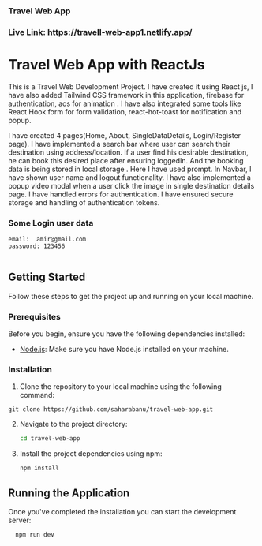 ### Travel Web App 

### Live Link: https://travell-web-app1.netlify.app/

# Travel Web App with ReactJs
This is a Travel Web Development Project. I have created it using React js, I have also added Tailwind CSS framework in this application, firebase for authentication, aos for animation . I have also integrated some tools like React Hook form for form validation, react-hot-toast for notification and popup.

I have created 4 pages(Home, About, SingleDataDetails, Login/Register page).   I have implemented a search bar where user can search their destination using address/location. If a user find his desirable destination, he can book this desired place after ensuring loggedIn. And the booking data is being stored in local storage .  Here I have used prompt. In Navbar, I have shown user name and logout functionality. I have also implemented a popup video modal when a user click the image in single destination details page. I have handled  errors for authentication. I have ensured secure storage and handling of authentication tokens.


### Some Login user data
```
email:  amir@gmail.com
password: 123456


```


## Getting Started

Follow these steps to get the project up and running on your local machine.

### Prerequisites

Before you begin, ensure you have the following dependencies installed:

- [Node.js](https://nodejs.org/): Make sure you have Node.js installed on your machine.

### Installation

1. Clone the repository to your local machine using the following command:

```
git clone https://github.com/saharabanu/travel-web-app.git

```

2. Navigate to the project directory:

   ```bash
   cd travel-web-app

   ```

3. Install the project dependencies using npm:

   ```bash
   npm install
   ```





## Running the Application

Once you've completed the installation  you can start the development server:

```bash
  npm run dev
```



